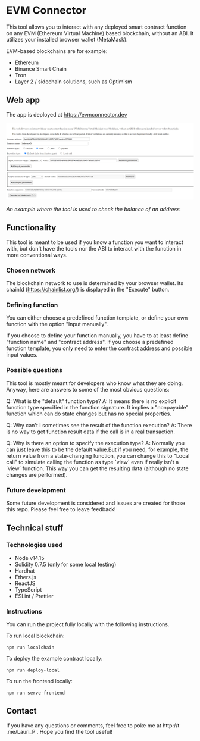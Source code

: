 # EVM Connector

This tool allows you to interact with any deployed smart contract function on any EVM (Ethereum Virtual Machine) based blockchain, without an ABI. It utilizes your installed browser wallet (MetaMask).

EVM-based blockchains are for example:

<ul>
    <li>Ethereum</li>
    <li>Binance Smart Chain</li>
    <li>Tron</li>
    <li>Layer 2 / sidechain solutions, such as Optimism</li>
</ul>

## Web app

The app is deployed at https://evmconnector.dev

![alt text](example.png)

<i>An example where the tool is used to check the balance of an address</i>

## Functionality

This tool is meant to be used if you know a function you want to interact with, but don't have the tools nor the ABI to interact with the function in more conventional ways.

### Chosen network

The blockchain network to use is determined by your browser wallet. Its chainId (https://chainlist.org/) is displayed in the "Execute" button.

### Defining function

You can either choose a predefined function template, or define your own function with the option "Input manually".

If you choose to define your function manually, you have to at least define "function name" and "contract address". If you choose a predefined function template, you only need to enter the contract address and possible input values.

### Possible questions

This tool is mostly meant for developers who know what they are doing. Anyway, here are answers to some of the most obvious questions:

<p>Q: What is the "default" function type? A: It means there is no explicit function type specified in the function signature. It implies a "nonpayable" function which can do state changes but has no special properties. </p>

<p>Q: Why can't I sometimes see the result of the function execution? A: There is no way to get function result data if the call is in a real transaction.</p>

<p>Q: Why is there an option to specify the execution type? A: Normally you can just leave this to be the default value.But if you need, for example, the return value from a state-changing function, you can change this to "Local call" to simulate calling the function as type `view` even if really isn't a `view` function. This way you can get the resulting data (although no state changes are performed).</p>

### Future development

Some future development is considered and issues are created for those this repo. Please feel free to leave feedback!

## Technical stuff

### Technologies used

- Node v14.15
- Solidity 0.7.5 (only for some local testing)
- Hardhat
- Ethers.js
- ReactJS
- TypeScript
- ESLint / Prettier

### Instructions

You can run the project fully locally with the following instructions.

To run local blockchain:

```
npm run localchain
```

To deploy the example contract locally:

```
npm run deploy-local
```

To run the frontend locally:

```
npm run serve-frontend
```

## Contact

If you have any questions or comments, feel free to poke me at http://t .me/Lauri_P . Hope you find the tool useful!
